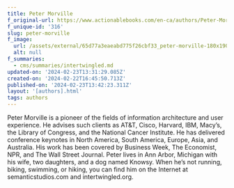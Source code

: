 ```yaml
---
title: Peter Morville
f_original-url: https://www.actionablebooks.com/en-ca/authors/Peter-Morville/
f_unique-id: '316'
slug: peter-morville
f_image:
  url: /assets/external/65d77a3eaeabd775f26cbf33_peter-morville-180x190.jpeg
  alt: null
f_summaries:
  - cms/summaries/intertwingled.md
updated-on: '2024-02-23T13:31:29.085Z'
created-on: '2024-02-22T16:45:50.713Z'
published-on: '2024-02-23T13:42:23.311Z'
layout: '[authors].html'
tags: authors
---
```


Peter Morville is a pioneer of the fields of information architecture and user experience. He advises such clients as AT&T, Cisco, Harvard, IBM, Macy’s, the Library of Congress, and the National Cancer Institute. He has delivered conference keynotes in North America, South America, Europe, Asia, and Australia. His work has been covered by Business Week, The Economist, NPR, and The Wall Street Journal. Peter lives in Ann Arbor, Michigan with his wife, two daughters, and a dog named Knowsy. When he’s not running, biking, swimming, or hiking, you can find him on the Internet at semanticstudios.com and intertwingled.org.
